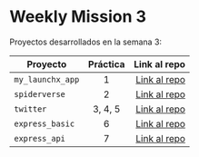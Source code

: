 # Weekly Mission 3

Proyectos desarrollados en la semana 3:

| Proyecto | Práctica | Link al repo |
| ------------- |:-------------:| -----:|
|`my_launchx_app`|1|[Link al repo](https://github.com/pe-ca/my_launchx_app.git)|
|`spiderverse`|2|[Link al repo](https://github.com/pe-ca/spiderverse.git)|
|`twitter`|3, 4, 5|[Link al repo](https://github.com/pe-ca/twitter.git)|
|`express_basic`|6|[Link al repo]()|
|`express_api`|7|[Link al repo]()|